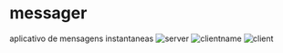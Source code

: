 # messager
aplicativo de mensagens instantaneas
![server](https://github.com/cabral-boop/messager/assets/117474374/be144ebb-e658-465e-9008-251d6d3cba4f)
![clientname](https://github.com/cabral-boop/messager/assets/117474374/69d8fcd8-6afd-48ef-8632-68432bfc94f0)
![client](https://github.com/cabral-boop/messager/assets/117474374/746a8f7b-89dd-41b3-a9fb-5004179d803c)

